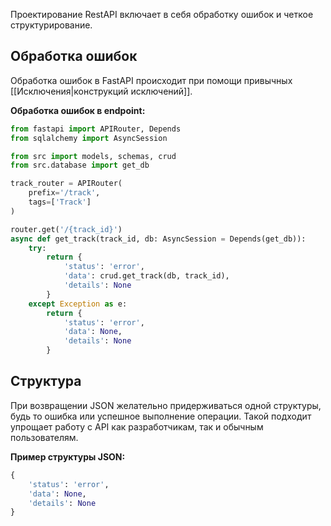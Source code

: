 Проектирование RestAPI включает в себя обработку ошибок и четкое структурирование.

## Обработка ошибок

Обработка ошибок в FastAPI происходит при помощи привычных [[Исключения|конструкций исключений]].

**Обработка ошибок в endpoint:**

```Python
from fastapi import APIRouter, Depends
from sqlalchemy import AsyncSession

from src import models, schemas, crud
from src.database import get_db

track_router = APIRouter(
	prefix='/track',
	tags=['Track']
)

router.get('/{track_id}')
async def get_track(track_id, db: AsyncSession = Depends(get_db)):
	try:
		return {
			'status': 'error',
			'data': crud.get_track(db, track_id),
			'details': None
		}
	except Exception as e:
		return {
			'status': 'error',
			'data': None,
			'details': None
		}
```

## Структура

При возвращении JSON желательно придерживаться одной структуры, будь то ошибка или успешное выполнение операции. Такой подходит упрощает работу с API как разработчикам, так и обычным пользователям.

**Пример структуры JSON:**

```Python
{
	'status': 'error',
	'data': None,
	'details': None
}
```